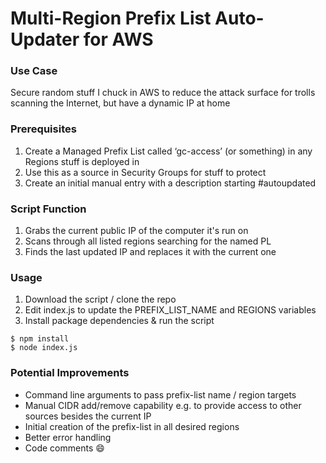 # Multi-Region Prefix List Auto-Updater for AWS

### Use Case
Secure random stuff I chuck in AWS to reduce the attack surface for trolls scanning the Internet, but have a dynamic IP at home

### Prerequisites
1. Create a Managed Prefix List called ‘gc-access’ (or something) in any Regions stuff is deployed in
1. Use this as a source in Security Groups for stuff to protect
1. Create an initial manual entry with a description starting #autoupdated

### Script Function
1. Grabs the current public IP of the computer it's run on
1. Scans through all listed regions searching for the named PL
1. Finds the last updated IP and replaces it with the current one

### Usage
1. Download the script / clone the repo
1. Edit index.js to update the PREFIX_LIST_NAME and REGIONS variables
1. Install package dependencies & run the script
```
$ npm install
$ node index.js
```

### Potential Improvements
* Command line arguments to pass prefix-list name / region targets
* Manual CIDR add/remove capability e.g. to provide access to other sources besides the current IP
* Initial creation of the prefix-list in all desired regions
* Better error handling
* Code comments :smile: